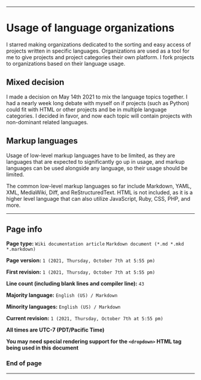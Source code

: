 
***

# Usage of language organizations

I starred making organizations dedicated to the sorting and easy access of projects written in specific languages. Organizations are used as a tool for me to give projects and project categories their own platform. I fork projects to organizations based on their language usage.

## Mixed decision

I made a decision on May 14th 2021 to mix the language topics together. I had a nearly week long debate with myself on if projects (such as Python) could fit with HTML or other projects and be in multiple language categories. I decided in favor, and now each topic will contain projects with non-dominant related languages.

## Markup languages

Usage of low-level markup languages have to be limited, as they are languages that are expected to significantly go up in usage, and markup languages can be used alongside any language, so their usage should be limited.

The common low-level markup languages so far include Markdown, YAML, XML, MediaWiki, Diff, and ReStructuredText. HTML is not included, as it is a higher level language that can also utilize JavaScript, Ruby, CSS, PHP, and more.

***

## Page info

**Page type:** `Wiki documentation article` `Markdown document (*.md *.mkd *.markdown)`

**Page version:** `1 (2021, Thursday, October 7th at 5:55 pm)`

**First revision:** `1 (2021, Thursday, October 7th at 5:55 pm)`

**Line count (including blank lines and compiler line):** `43`

**Majority language:** `English (US) / Markdown`

**Minority languages:** `English (US) / Markdown`

**Current revision:** `1 (2021, Thursday, October 7th at 5:55 pm)`

**All times are UTC-7 (PDT/Pacific Time)**

**You may need special rendering support for the `<dropdown>` HTML tag being used in this document**

### End of page

***
